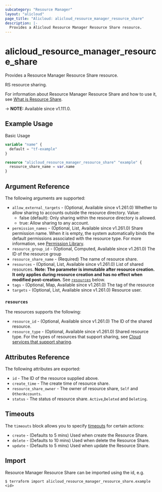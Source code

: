 ```yaml
---
subcategory: "Resource Manager"
layout: "alicloud"
page_title: "Alicloud: alicloud_resource_manager_resource_share"
description: |-
  Provides a Alicloud Resource Manager Resource Share resource.
---
```


# alicloud_resource_manager_resource_share

Provides a Resource Manager Resource Share resource.

RS resource sharing.

For information about Resource Manager Resource Share and how to use it, see [What is Resource Share](https://www.alibabacloud.com/help/en/doc-detail/94475.htm).

-> **NOTE:** Available since v1.111.0.

## Example Usage

Basic Usage

```terraform
variable "name" {
  default = "tf-example"
}

resource "alicloud_resource_manager_resource_share" "example" {
  resource_share_name = var.name
}
```

## Argument Reference

The following arguments are supported:
* `allow_external_targets` - (Optional, Available since v1.261.0) Whether to allow sharing to accounts outside the resource directory. Value:
  - false (default): Only sharing within the resource directory is allowed.
  - true: Allow sharing to any account.
* `permission_names` - (Optional, List, Available since v1.261.0) Share permission name. When it is empty, the system automatically binds the default permissions associated with the resource type. For more information, see [Permission Library](https://www.alibabacloud.com/help/en/resource-management/resource-sharing/user-guide/permissions-for-resource-sharing).
* `resource_group_id` - (Optional, Computed, Available since v1.261.0) The ID of the resource group
* `resource_share_name` - (Required) The name of resource share.
* `resources` - (Optional, List, Available since v1.261.0) List of shared resources. **Note: The parameter is immutable after resource creation. It only applies during resource creation and has no effect when modified post-creation.** See [`resources`](#resources) below.
* `tags` - (Optional, Map, Available since v1.261.0) The tag of the resource
* `targets` - (Optional, List, Available since v1.261.0) Resource user.

### `resources`

The resources supports the following:
* `resource_id` - (Optional, Available since v1.261.0) The ID of the shared resource.
* `resource_type` - (Optional, Available since v1.261.0) Shared resource type. For the types of resources that support sharing, see [Cloud services that support sharing](https://www.alibabacloud.com/help/en/resource-management/resource-sharing/product-overview/services-that-work-with-resource-sharing).

## Attributes Reference

The following attributes are exported:
* `id` - The ID of the resource supplied above.
* `create_time` - The create time of resource share.
* `resource_share_owner` - The owner of resource share,  `Self` and `OtherAccounts`.
* `status` - The status of resource share.  `Active`,`Deleted` and `Deleting`.

## Timeouts

The `timeouts` block allows you to specify [timeouts](https://developer.hashicorp.com/terraform/language/resources/syntax#operation-timeouts) for certain actions:
* `create` - (Defaults to 5 mins) Used when create the Resource Share.
* `delete` - (Defaults to 10 mins) Used when delete the Resource Share.
* `update` - (Defaults to 5 mins) Used when update the Resource Share.

## Import

Resource Manager Resource Share can be imported using the id, e.g.

```shell
$ terraform import alicloud_resource_manager_resource_share.example <id>
```